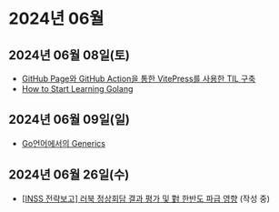 # 2024년 06월

## 2024년 06월 08일(토)
- [GitHub Page와 GitHub Action을 통한 VitePress를 사용한 TIL 구축](/etc/vitepress-github-action)
- [How to Start Learning Golang](/programming-language/golang/how-to-start-learning-golang)

## 2024년 06월 09일(일)
- [Go언어에서의 Generics](/programming-language/golang/golang-generics)

## 2024년 06월 26일(수)
- [[INSS 전략보고] 러북 정상회담 결과 평가 및 對 한반도 파급 영향](/papers/north-korea/north-korea-and-russia-2024) (작성 중)